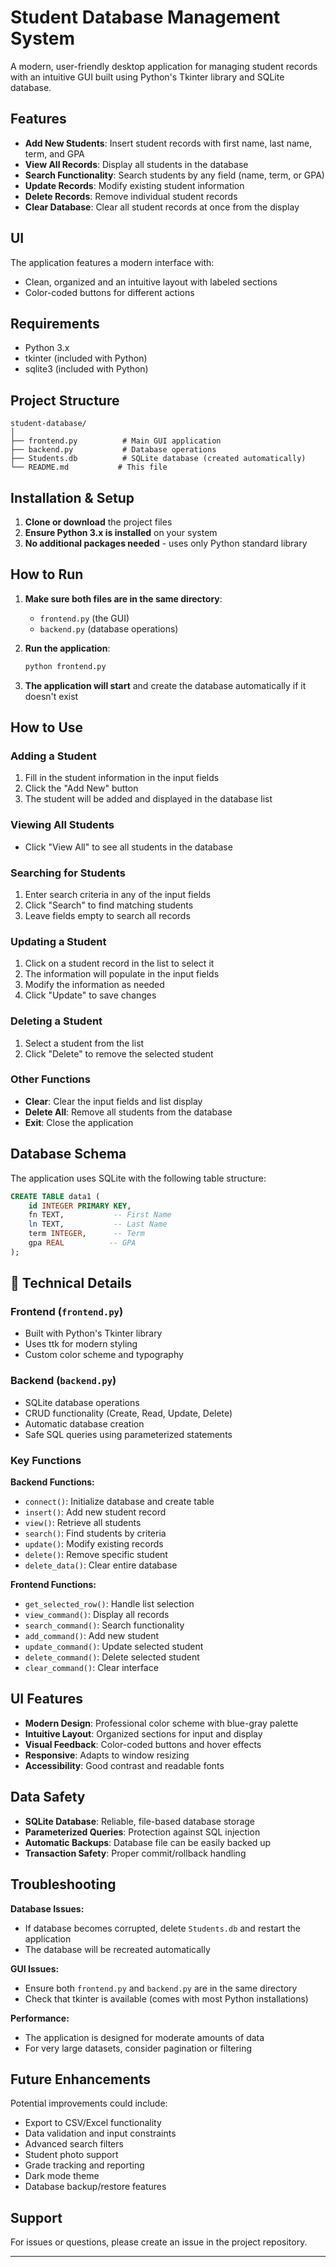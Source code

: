 
# Student Database Management System

A modern, user-friendly desktop application for managing student records with an intuitive GUI built using Python's Tkinter library and SQLite database.

## Features

- **Add New Students**: Insert student records with first name, last name, term, and GPA
- **View All Records**: Display all students in the database
- **Search Functionality**: Search students by any field (name, term, or GPA)
- **Update Records**: Modify existing student information
- **Delete Records**: Remove individual student records
- **Clear Database**: Clear all student records at once from the display


## UI

The application features a modern interface with:
- Clean, organized and an intuitive layout with labeled sections
- Color-coded buttons for different actions

## Requirements

- Python 3.x
- tkinter (included with Python)
- sqlite3 (included with Python)

## Project Structure

```
student-database/
│
├── frontend.py          # Main GUI application
├── backend.py           # Database operations
├── Students.db          # SQLite database (created automatically)
└── README.md           # This file
```

## Installation & Setup

1. **Clone or download** the project files
2. **Ensure Python 3.x is installed** on your system
3. **No additional packages needed** - uses only Python standard library

## How to Run

1. **Make sure both files are in the same directory**:
   - `frontend.py` (the GUI)
   - `backend.py` (database operations)

2. **Run the application**:
   ```bash
   python frontend.py
   ```

3. **The application will start** and create the database automatically if it doesn't exist

## How to Use

### Adding a Student
1. Fill in the student information in the input fields
2. Click the "Add New" button
3. The student will be added and displayed in the database list

### Viewing All Students
- Click "View All" to see all students in the database

### Searching for Students
1. Enter search criteria in any of the input fields
2. Click "Search" to find matching students
3. Leave fields empty to search all records

### Updating a Student
1. Click on a student record in the list to select it
2. The information will populate in the input fields
3. Modify the information as needed
4. Click "Update" to save changes

### Deleting a Student
1. Select a student from the list
2. Click "Delete" to remove the selected student

### Other Functions
- **Clear**: Clear the input fields and list display
- **Delete All**: Remove all students from the database
- **Exit**: Close the application

## Database Schema

The application uses SQLite with the following table structure:

```sql
CREATE TABLE data1 (
    id INTEGER PRIMARY KEY,
    fn TEXT,           -- First Name
    ln TEXT,           -- Last Name  
    term INTEGER,      -- Term
    gpa REAL          -- GPA
);
```

## 🔧 Technical Details

### Frontend (`frontend.py`)
- Built with Python's Tkinter library
- Uses ttk for modern styling
- Custom color scheme and typography

### Backend (`backend.py`)
- SQLite database operations
- CRUD functionality (Create, Read, Update, Delete)
- Automatic database creation
- Safe SQL queries using parameterized statements

### Key Functions

**Backend Functions:**
- `connect()`: Initialize database and create table
- `insert()`: Add new student record
- `view()`: Retrieve all students
- `search()`: Find students by criteria
- `update()`: Modify existing records
- `delete()`: Remove specific student
- `delete_data()`: Clear entire database

**Frontend Functions:**
- `get_selected_row()`: Handle list selection
- `view_command()`: Display all records
- `search_command()`: Search functionality
- `add_command()`: Add new student
- `update_command()`: Update selected student
- `delete_command()`: Delete selected student
- `clear_command()`: Clear interface

## UI Features

- **Modern Design**: Professional color scheme with blue-gray palette
- **Intuitive Layout**: Organized sections for input and display
- **Visual Feedback**: Color-coded buttons and hover effects
- **Responsive**: Adapts to window resizing
- **Accessibility**: Good contrast and readable fonts

## Data Safety

- **SQLite Database**: Reliable, file-based database storage
- **Parameterized Queries**: Protection against SQL injection
- **Automatic Backups**: Database file can be easily backed up
- **Transaction Safety**: Proper commit/rollback handling

## Troubleshooting

**Database Issues:**
- If database becomes corrupted, delete `Students.db` and restart the application
- The database will be recreated automatically

**GUI Issues:**
- Ensure both `frontend.py` and `backend.py` are in the same directory
- Check that tkinter is available (comes with most Python installations)

**Performance:**
- The application is designed for moderate amounts of data
- For very large datasets, consider pagination or filtering

## Future Enhancements

Potential improvements could include:
- Export to CSV/Excel functionality
- Data validation and input constraints
- Advanced search filters
- Student photo support
- Grade tracking and reporting
- Dark mode theme
- Database backup/restore features


## Support

For issues or questions, please create an issue in the project repository.

---

